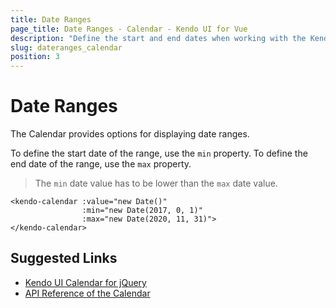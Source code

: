 ```yaml
---
title: Date Ranges
page_title: Date Ranges - Calendar - Kendo UI for Vue
description: "Define the start and end dates when working with the Kendo UI Calendar in Vue projects."
slug: dateranges_calendar
position: 3
---
```


# Date Ranges

The Calendar provides options for displaying date ranges.

To define the start date of the range, use the `min` property. To define the end date of the range, use the `max` property.

> The `min` date value has to be lower than the `max` date value.

```html-no-run
<kendo-calendar :value="new Date()"
				:min="new Date(2017, 0, 1)"
				:max="new Date(2020, 11, 31)">
</kendo-calendar>
```

## Suggested Links

* [Kendo UI Calendar for jQuery](https://docs.telerik.com/kendo-ui/controls/scheduling/calendar/overview)
* [API Reference of the Calendar](https://docs.telerik.com/kendo-ui/api/javascript/ui/calendar)
